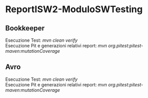 # ReportISW2-ModuloSWTesting

## Bookkeeper

Esecuzione Test: *mvn clean verify*\
Esecuzione Pit e generazioni relativi report: *mvn org.pitest:pitest-maven:mutationCoverage*


## Avro

Esecuzione Test: *mvn clean verify*\
Esecuzione Pit e generazioni relativi report: *mvn org.pitest:pitest-maven:mutationCoverage*
